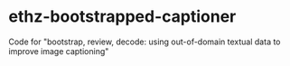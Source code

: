 # ethz-bootstrapped-captioner
Code for "bootstrap, review, decode: using out-of-domain textual data to improve image captioning"
